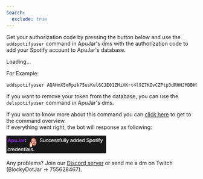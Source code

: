 ```yaml
---
search:
  exclude: true
---
```


<script>
    const params = new Proxy(new URLSearchParams(window.location.search), {
        get: (searchParams, prop) => searchParams.get(prop),
    });

    const code = params.code;

    window.onload = async function () {
        const codeElement = document.getElementById("code");

        if (code !== null && code.startsWith("AQ") && code.length === 376) {
            codeElement.innerHTML = "<p id='code' title='Get Spotify authorization code' class='md-button md-button--primary'>Get authorization code!</p>";
            return;
        }

        codeElement.innerHTML = "<p id='code-error' title='Error occured while trying to get authorization code'>Couldn't get authorization code.</p>";

        alert("No code query parameter found in the callback url.");
    }

    document.addEventListener('click', async function (event) {
        if (event.target.id === "code") {
            await navigator.clipboard.writeText(code);
            alert("Successfully copied authorization code to clipboard.");
        }
    });
</script>

<style>
	#code-error {
	    color: red;
	}
</style>

Get your authorization code by pressing the button below and use the `addspotifyuser` command in ApuJar's dms with the authorization code to add your Spotify account to ApuJar's database.

<div id="code">Loading...</div>

<p>For Example:</p>

```java
addspotifyuser AQAHmX5mRpzk75usKul6CJE01ZMiXKrt4l9Z7KIvCZPtp3dRHHJMDBH9bNA6wD32CwzgM79eL4NqUhrPyyTxyE7rrh6k6sksd83jDoncdyCq2wTLNhjF_6dHlz1IVd3tlbUwJ-GexiJOh0A1ITg_BxCyuuvqhviAEDe5vZ7kaNJI42wMfeCQQHHP0UrQsvLUcV3aCbHIPx1li5vpriXtKeTBmOZVTR1mhH-cujJRp3uDoxeqvQGj6duyxFzM3WCXR1PklNYV0Inr_KAscYNbFS-mnu7jwMkxX2DXL0Z7aKr05d-QnN4AB8DTHvcRN_eKFM9bLMYvviEcP_8ujWWUCtU9JNbEZq18ypb6B5QrtbG5cQkLkLTdsXGl
```

If you want to remove your token from the database, you can use the `delspotifyuser` command in ApuJar's dms.

If you want to know more about this command you can [click here](/commands/spotify.html?h=addspotifyuser) to get to the command overview.
<br>If everything went right, the bot will response as following:

![ApuJar's message, after successful creation of access and refresh token for Spotify from the chat.](https://raw.githubusercontent.com/BlockyDotJar/ApuJar-Website/main/docs/assets/images/spotify-message.png)

Any problems? Join our [Discord server](https://discord.gg/FnGFbzCw2r) or send me a dm on Twitch (BlockyDotJar -> 755628467).